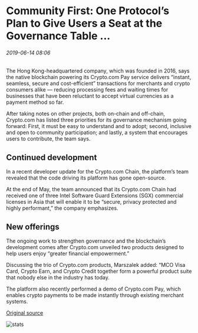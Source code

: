 # Community First: One Protocol’s Plan to Give Users a Seat at the Governance Table ...

###### 2019-06-14 08:06

The Hong Kong-headquartered company, which was founded in 2016, says the native blockchain powering its Crypto.com Pay service delivers “instant, seamless, secure and cost-efficient” transactions for merchants and crypto consumers alike — reducing processing fees and waiting times for businesses that have been reluctant to accept virtual currencies as a payment method so far.

After taking notes on other projects, both on-chain and off-chain, Crypto.com has listed three priorities for its governance mechanism going forward: First, it must be easy to understand and to adopt; second, inclusive and open to community participation; and lastly, a system that encourages users to contribute, the team says.

## Continued development

In a recent developer update for the Crypto.com Chain, the platform’s team revealed that the code driving its platform has gone open-source.

At the end of May, the team announced that its Crypto.com Chain had received one of three Intel Software Guard Extensions (SGX) commercial licenses in Asia that will enable it to be “secure, privacy protected and highly performant,” the company emphasizes.

## New offerings

The ongoing work to strengthen governance and the blockchain’s development comes after Crypto.com unveiled two products designed to help users enjoy “greater financial empowerment.”

Discussing the trio of Crypto.com products, Marszalek added: “MCO Visa Card, Crypto Earn, and Crypto Credit together form a powerful product suite that nobody else in the industry has today.

The platform also recently performed a demo of Crypto.com Pay, which enables crypto payments to be made instantly through existing merchant systems.

[Original source](https://cointelegraph.com/news/community-first-one-protocols-plan-to-give-users-a-seat-at-the-governance-table)

![stats](https://c.statcounter.com/11760860/0/a89fa40b/1/ "stats")